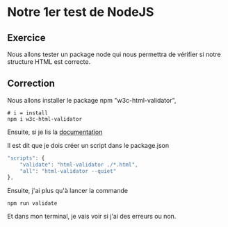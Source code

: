 # Notre 1er test de NodeJS

## Exercice

Nous allons tester un package node qui nous permettra de vérifier si notre structure HTML est correcte.

## Correction

Nous allons installer le package npm "w3c-html-validator",

````shell
# i = install
npm i w3c-html-validator
````

Ensuite, si je lis la [documentation](https://github.com/center-key/w3c-html-validator)

Il est dit que je dois créer un script dans le package.json

````js
"scripts": {
    "validate": "html-validator ./*.html",
    "all": "html-validator --quiet"
},
````
Ensuite, j'ai plus qu'à lancer la commande

````shell
npm run validate
````

Et dans mon terminal, je vais voir si j'ai des erreurs ou non.

